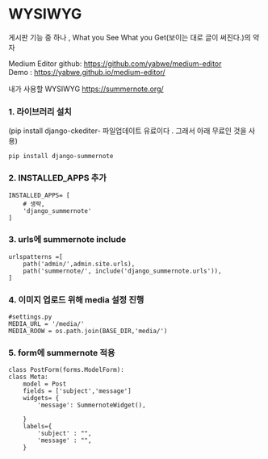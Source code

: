 # WYSIWYG

게시판 기능 중 하나 ,
What you See What you Get(보이는 대로 글이 써진다.)의 약자

Medium Editor github: https://github.com/yabwe/medium-editor  
Demo : https://yabwe.github.io/medium-editor/

내가 사용할 WYSIWYG 
https://summernote.org/


### 1. 라이브러리 설치 

(pip install django-ckediter- 파일업데이트 유료이다 . 그래서 아래 무료인 것을 사용)
        
    pip install django-summernote

### 2. INSTALLED_APPS 추가
    INSTALLED_APPS= [ 
        # 생략,
        'django_summernote'
    ]

### 3. urls에 summernote include
    urlspatterns =[
        path('admin/',admin.site.urls),
        path('summernote/', include('django_summernote.urls')),
    ]

### 4. 이미지 업로드 위해 media 설정 진행

    #settings.py
    MEDIA_URL = '/media/'
    MEDIA_ROOW = os.path.join(BASE_DIR,'media/')

### 5. form에 summernote 적용
    class PostForm(forms.ModelForm):
    class Meta:
        model = Post
        fields = ['subject','message']
        widgets= {
            'message': SummernoteWidget(),

        }
        labels={
            'subject' : "",
            'message' : "",
        }